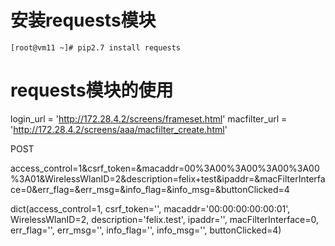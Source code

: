 # 安装requests模块
```
[root@vm11 ~]# pip2.7 install requests
```

# requests模块的使用

login_url = 'http://172.28.4.2/screens/frameset.html'
macfilter_url = 'http://172.28.4.2/screens/aaa/macfilter_create.html'

POST

access_control=1&csrf_token=&macaddr=00%3A00%3A00%3A00%3A00%3A01&WirelessWlanID=2&description=felix+test&ipaddr=&macFilterInterface=0&err_flag=&err_msg=&info_flag=&info_msg=&buttonClicked=4

dict(access_control=1, csrf_token='', macaddr='00:00:00:00:00:01', WirelessWlanID=2, description='felix.test', ipaddr='', macFilterInterface=0, err_flag='', err_msg='', info_flag='', info_msg='', buttonClicked=4)


